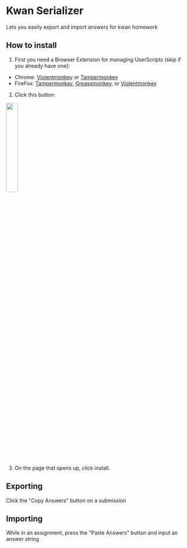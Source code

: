 # Kwan Serializer
Lets you easily export and import answers for kwan homework
## How to install
1. First you need a Browser Extension for managing UserScripts (skip if you already have one):  
* Chrome: [Violentmonkey](https://chrome.google.com/webstore/detail/violentmonkey/jinjaccalgkegednnccohejagnlnfdag)  or [Tampermonkey](https://chrome.google.com/webstore/detail/tampermonkey/dhdgffkkebhmkfjojejmpbldmpobfkfo)
* FireFox: [Tampermonkey](https://addons.mozilla.org/firefox/addon/tampermonkey/), [Greasemonkey](https://addons.mozilla.org/firefox/addon/greasemonkey/), or [Violentmonkey](https://addons.mozilla.org/firefox/addon/violentmonkey/)
2. Click this button:

[<img src="../resources/install-script.png" width=25%>](https://github.com/dweltstorm/scripts/raw/main/kwan-serializer/script.user.js)

3. On the page that opens up, click install.

## Exporting
Click the "Copy Answers" button on a submission
## Importing
While in an assignment, press the "Paste Answers" button and input an answer string
